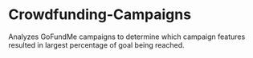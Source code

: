 # Crowdfunding-Campaigns
Analyzes GoFundMe campaigns to determine which campaign features resulted in largest percentage of goal being reached.
